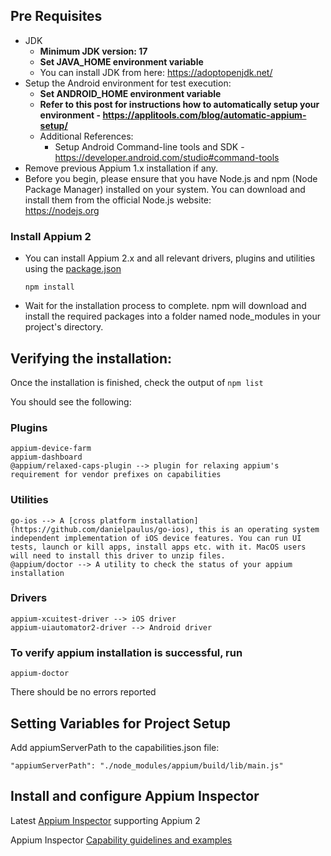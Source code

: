 ## Pre Requisites
* JDK
    * **Minimum JDK version: 17**
    * **Set JAVA_HOME environment variable**
    * You can install JDK from here: https://adoptopenjdk.net/
* Setup the Android environment for test execution:
    * **Set ANDROID_HOME environment variable**
    * **Refer to this post for instructions how to automatically setup your environment - https://applitools.com/blog/automatic-appium-setup/**
    * Additional References:
        * Setup Android Command-line tools and SDK - https://developer.android.com/studio#command-tools
* Remove previous Appium 1.x installation if any.
* Before you begin, please ensure that you have Node.js and npm (Node Package Manager) installed on your system. You can download and install them from the official Node.js website: <br>
  https://nodejs.org

### Install Appium 2
  * You can install Appium 2.x and all relevant drivers, plugins and utilities using the [package.json](../package.json)

        npm install
  * Wait for the installation process to complete. npm will download and install the required packages into a folder named node_modules in your project's directory.

## Verifying the installation:

Once the installation is finished, check the output of `npm list`

You should see the following:

### Plugins
    appium-device-farm
    appium-dashboard
    @appium/relaxed-caps-plugin --> plugin for relaxing appium's requirement for vendor prefixes on capabilities

### Utilities
    go-ios --> A [cross platform installation](https://github.com/danielpaulus/go-ios), this is an operating system independent implementation of iOS device features. You can run UI tests, launch or kill apps, install apps etc. with it. MacOS users will need to install this driver to unzip files.
    @appium/doctor --> A utility to check the status of your appium installation

### Drivers
    appium-xcuitest-driver --> iOS driver
    appium-uiautomator2-driver --> Android driver

### To verify appium installation is successful, run

    appium-doctor

There should be no errors reported

## Setting Variables for Project Setup
Add appiumServerPath to the capabilities.json file:

    "appiumServerPath": "./node_modules/appium/build/lib/main.js"

## Install and configure Appium Inspector

Latest [Appium Inspector](https://github.com/appium/appium-inspector/releases) supporting Appium 2

Appium Inspector [Capability guidelines and examples](https://appium.io/docs/en/2.0/guides/caps/)

